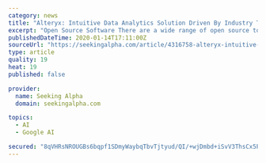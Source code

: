 ```yaml
---
category: news
title: "Alteryx: Intuitive Data Analytics Solution Driven By Industry Tailwinds"
excerpt: "Open Source Software There are a wide range of open source tools available for data analytics including R, Python, Pytorch and TensorFlow. These tools are less intuitive and require a basic knowledge of programming which limits their widespread adoption. It is possible that these tools will be made easier to use over time increasing their ..."
publishedDateTime: 2020-01-14T17:11:00Z
sourceUrl: "https://seekingalpha.com/article/4316758-alteryx-intuitive-data-analytics-solution-driven-industry-tailwinds"
type: article
quality: 19
heat: 19
published: false

provider:
  name: Seeking Alpha
  domain: seekingalpha.com

topics:
  - AI
  - Google AI

secured: "8qVHRsNROUGBs6bqpf1SDmyWaybqTbvTjtyud/QI/+wjDmbd+iSvV3ThsCx5PaxDAz8vTIeI8eZ2rJtOPQN2LqmSp14wIj1PcEeQ8K7TIV/Pt30X3VRCdr7fkKCi7TdluN26wa9wq3wPo76DSzSFYK328U4Ngz7RS01aBBpevmyz//gZ2B6coNX6JX8MjGumBj3iDHnNvs/G3qycf3L1Lc6/mPX1AEr8ljydXEQ48eVPG3gTigdiOCb3SkX/aeFLAkRmaHD83RIapJJCQr7wSTXeLdbSyhtOvmH/jsDFi6MKMPlHHmfVt/QO0j8SToHliuwSPAw2dmKxkq4AwGwD9BqADAjIO+b8OsVvQrwJL8SuelmN/k+4heoFjsc0rr+sfL8MUh9mP/F3banKdMs92AN/FGMFD2fOIV19bc9CkgPADEVpe7mnSoq29hxby6Z//b2SnqOlwqGuLqJAxQdfmw==;jn7+HV5aFr7xf+aN3Yr/0Q=="
---
```


